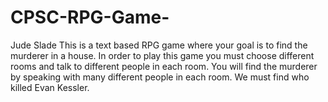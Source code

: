 # CPSC-RPG-Game-
Jude Slade
This is a text based RPG game where your goal is to find the murderer in a house. In order to play this game you must choose different rooms and talk to different people in each room. You will find the murderer by speaking with many different people in each room. We must find who killed Evan Kessler.
